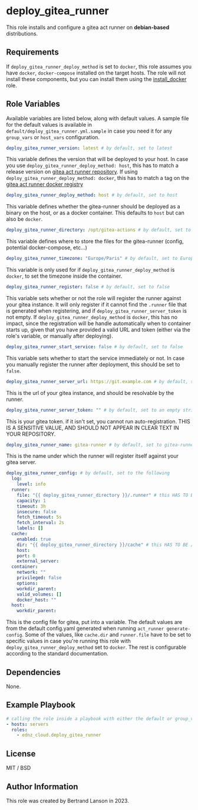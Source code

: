 deploy_gitea_runner
=========

This role installs and configure a gitea act runner on **debian-based** distributions.

Requirements
------------

If `deploy_gitea_runner_deploy_method` is set to `docker`, this role assumes you have `docker`, `docker-compose` installed on the target hosts. The role will not install these components, but you can install them using the [install_docker](https://github.com/ednz_cloud/install_docker) role.

Role Variables
--------------
Available variables are listed below, along with default values. A sample file for the default values is available in `default/deploy_gitea_runner.yml.sample` in case you need it for any `group_vars` or `host_vars` configuration.

```yaml
deploy_gitea_runner_version: latest # by default, set to latest
```
This variable defines the version that will be deployed to your host. In case you use `deploy_gitea_runner_deploy_method: host`, this has to match a release version on [gitea act runner repository](https://gitea.com/gitea/act_runner/releases). If using `deploy_gitea_runner_deploy_method: docker`, this has to match a tag on the [gitea act runner docker registry](https://hub.docker.com/r/gitea/act_runner/tags)

```yaml
deploy_gitea_runner_deploy_method: host # by default, set to host
```
This variable defines whether the gitea-runner should be deployed as a binary on the host, or as a docker container. This defaults to `host` but can also be `docker`.

```yaml
deploy_gitea_runner_directory: /opt/gitea-actions # by default, set to /opt/gitea-actions
```
This variable defines where to store the files for the gitea-runner (config, potential docker-compose, etc...)

```yaml
deploy_gitea_runner_timezone: "Europe/Paris" # by default, set to Europe/Paris
```
This variable is only used for if `deploy_gitea_runner_deploy_method` is `docker`, to set the timezone inside the container.

```yaml
deploy_gitea_runner_register: false # by default, set to false
```
This variable sets whether or not the role will register the runner against your gitea instance. It will only register if it cannot find the `.runner` file that is generated when registering, and if `deploy_gitea_runner_server_token` is not empty. If `deploy_gitea_runner_deploy_method` is `docker`, this has no impact, since the registration will be handle automatically when to container starts up, given that you have provided a valid URL and token (either via the role's variable, or manually after deploying).

```yaml
deploy_gitea_runner_start_service: false # by default, set to false
```
This variable sets whether to start the service immediately or not. In case you manually register the runner after deployment, this should be set to `false`.

```yaml
deploy_gitea_runner_server_url: https://git.example.com # by default, set to https://git.example.com
```
This is the url of your gitea instance, and should be resolvable by the runner.

```yaml
deploy_gitea_runner_server_token: "" # by default, set to an empty string
```
This is your gitea token. if it isn't set, you cannot run auto-registration. THIS IS A SENSITIVE VALUE, AND SHOULD NOT APPEAR IN CLEAR TEXT IN YOUR REPOSITORY.

```yaml
deploy_gitea_runner_name: gitea-runner # by default, set to gitea-runner
```
This is the name under which the runner will register itself against your gitea server.

```yaml
deploy_gitea_runner_config: # by default, set to the following
  log:
    level: info
  runner:
    file: "{{ deploy_gitea_runner_directory }}/.runner" # this HAS TO BE .runner if deploy_gitea_runner_deploy_method is docker
    capacity: 1
    timeout: 3h
    insecure: false
    fetch_timeout: 5s
    fetch_interval: 2s
    labels: []
  cache:
    enabled: true
    dir: "{{ deploy_gitea_runner_directory }}/cache" # this HAS TO BE /cache if deploy_gitea_runner_deploy_method is docker
    host:
    port: 0
    external_server:
  container:
    network: ""
    privileged: false
    options:
    workdir_parent:
    valid_volumes: []
    docker_host: ""
  host:
    workdir_parent:
```
This is the config file for gitea, put into a variable. The default values are from the default config.yaml generated when running `act_runner generate-config`. Some of the values, like `cache.dir` and `runner.file` have to be set to specific values in case you're running this role with `deploy_gitea_runner_deploy_method` set to `docker`. The rest is configurable according to the standard documentation.

Dependencies
------------

None.

Example Playbook
----------------

```yaml
# calling the role inside a playbook with either the default or group_vars/host_vars
- hosts: servers
  roles:
    - ednz_cloud.deploy_gitea_runner
```

License
-------

MIT / BSD

Author Information
------------------

This role was created by Bertrand Lanson in 2023.